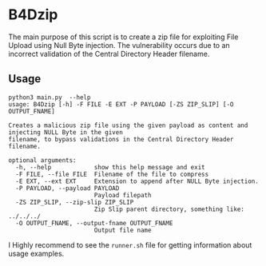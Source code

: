 # B4Dzip

The main purpose of this script is to create a zip file for exploiting File Upload using Null Byte injection. The vulnerability
occurs due to an incorrect validation of the Central Directory Header filename.

<!-- USAGE EXAMPLES -->
## Usage

```
python3 main.py  --help
usage: B4Dzip [-h] -F FILE -E EXT -P PAYLOAD [-ZS ZIP_SLIP] [-O OUTPUT_FNAME]

Creates a malicious zip file using the given payload as content and injecting NULL Byte in the given
filename, to bypass validations in the Central Directory Header filename.

optional arguments:
  -h, --help            show this help message and exit
  -F FILE, --file FILE  Filename of the file to compress
  -E EXT, --ext EXT     Extension to append after NULL Byte injection.
  -P PAYLOAD, --payload PAYLOAD
                        Payload filepath
  -ZS ZIP_SLIP, --zip-slip ZIP_SLIP
                        Zip Slip parent directory, something like: ../../../
  -O OUTPUT_FNAME, --output-fname OUTPUT_FNAME
                        Output file name
```

I Highly recommend to see the `runner.sh` file for getting information about usage examples.
